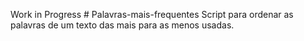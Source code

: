 Work in Progress # Palavras-mais-frequentes
Script para ordenar as palavras de um texto das mais para as menos usadas.
